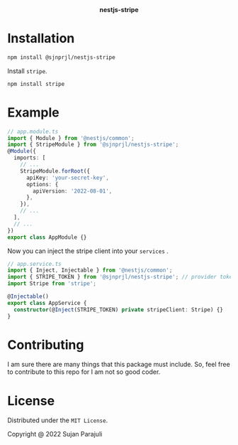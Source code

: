 <center><b>nestjs-stripe</b></center>

# Installation

```sh
npm install @sjnprjl/nestjs-stripe
```

Install `stripe`.

```sh
npm install stripe
```

# Example

```ts
// app.module.ts
import { Module } from '@nestjs/common';
import { StripeModule } from '@sjnprjl/nestjs-stripe';
@Module({
  imports: [
    // ...
    StripeModule.forRoot({
      apiKey: 'your-secret-key',
      options: {
        apiVersion: '2022-08-01',
      },
    }),
    // ...
  ],
  // ...
})
export class AppModule {}
```

Now you can inject the stripe client into your `services` .

```ts
// app.service.ts
import { Inject, Injectable } from '@nestjs/common';
import { STRIPE_TOKEN } from '@sjnprjl/nestjs-stripe'; // provider token
import Stripe from 'stripe';

@Injectable()
export class AppService {
  constructor(@Inject(STRIPE_TOKEN) private stripeClient: Stripe) {}
}
```

# Contributing

I am sure there are many things that this package must include. So, feel free to contribute to this repo for I am not so good coder.

# License

Distributed under the `MIT License`.

Copyright @ 2022 Sujan Parajuli
